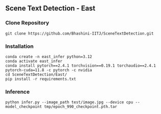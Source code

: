 

## Scene Text Detection - East

### Clone Repository 

```
git clone https://github.com/Bhashini-IITJ/SceneTextDetection.git   
```

### Installation
```commandline
conda create -n east_infer python=3.12
conda activate east_infer
conda install pytorch==2.4.1 torchvision==0.19.1 torchaudio==2.4.1  pytorch-cuda=11.8 -c pytorch -c nvidia
cd SceneTextDetection/East/
pip install -r requirements.txt 
```

### Inference 

```
python infer.py --image_path test/image.jpg --device cpu --model_checkpoint tmp/epoch_990_checkpoint.pth.tar
```

